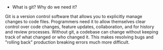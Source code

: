 - What is git? Why do we need it?

Git is a version control software that allows you to explicitly manage changes to code files. Programmers need it to allow themselves clear control over code changes, feature updates, collaboration, and for history and review processes. Without git, a codebase can change without keeping track of what changed or who changed it. This makes resolving bugs and "rolling back" production breaking errors much more difficult.
